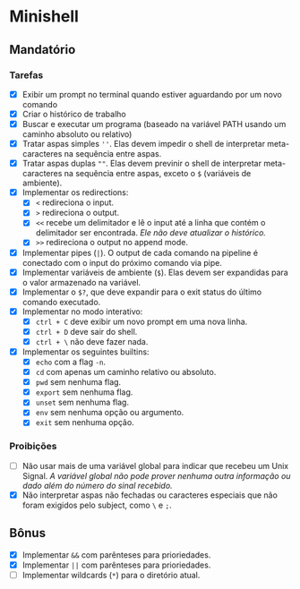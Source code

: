 # Minishell

## Mandatório

### Tarefas
- [x] Exibir um prompt no terminal quando estiver aguardando por um novo comando
- [x] Criar o histórico de trabalho
- [x] Buscar e executar um programa (baseado na variável PATH usando um caminho absoluto ou relativo)
- [x] Tratar aspas simples `''`. Elas devem impedir o shell de interpretar meta-caracteres na sequência entre aspas.
- [x] Tratar aspas duplas `""`. Elas devem previnir o shell de interpretar meta-caracteres na sequência entre aspas, exceto o `$` (variáveis de ambiente).
- [x] Implementar os redirections:
	- [x] `<` redireciona o input.
	- [x] `>` redireciona o output.
	- [x] `<<` recebe um delimitador e lê o input até a linha que contém o delimitador ser encontrada. *Ele não deve atualizar o histórico.*
	- [x] `>>` redireciona o output no append mode.
- [x] Implementar pipes (`|`). O output de cada comando na pipeline é conectado com o input do próximo comando via pipe.
- [x]  Implementar variáveis de ambiente (`$`). Elas devem ser expandidas para o valor armazenado na variável.
- [x] Implementar o `$?`, que deve expandir para o exit status do último comando executado.
- [x] Implementar no modo interativo:
	- [x] `ctrl + C` deve exibir um novo prompt em uma nova linha.
	- [x] `ctrl + D` deve sair do shell.
	- [x] `ctrl + \` não deve fazer nada.
- [x] Implementar os seguintes builtins:
	- [x] `echo` com a flag `-n`.
	- [x] `cd` com apenas um caminho relativo ou absoluto.
	- [x] `pwd` sem nenhuma flag.
	- [x] `export` sem nenhuma flag.
	- [x] `unset` sem nenhuma flag.
	- [x] `env` sem nenhuma opção ou argumento.
	- [x] `exit` sem nenhuma opção.

### Proibições
- [ ] Não usar mais de uma variável global para indicar que recebeu um Unix Signal. *A variável global não pode prover nenhuma outra informação ou dado além do número do sinal recebido.*
- [x] Não interpretar aspas não fechadas ou caracteres especiais que não foram exigidos pelo subject, como `\` e `;`.

## Bônus
- [x] Implementar `&&` com parênteses para prioriedades.
- [x] Implementar `||` com parênteses para prioriedades.
- [ ] Implementar wildcards (`*`) para o diretório atual.
